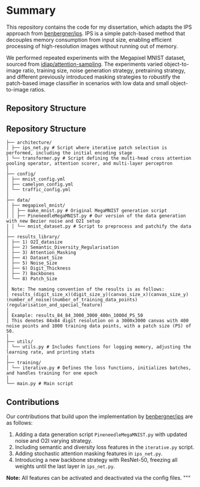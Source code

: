 # Summary

This repository contains the code for my dissertation, which adapts the IPS approach from [benbergner/ips](https://github.com/benbergner/ips.git). IPS is a simple patch-based method that decouples memory consumption from input size, enabling efficient processing of high-resolution images without running out of memory.

We performed repeated experiments with the Megapixel MNIST dataset, sourced from [idiap/attention-sampling](https://github.com/idiap/attention-sampling.git). The experiments varied object-to-image ratio, training size, noise generation strategy, pretraining strategy, and different previously introduced masking strategies to robustify the patch-based image classifier in scenarios with low data and small object-to-image ratios.

## Repository Structure

## Repository Structure
```
├── architecture/
│ ├── ips_net.py # Script where iterative patch selection is performed, including the initial encoding stage
│ └── transformer.py # Script defining the multi-head cross attention pooling operator, attention scorer, and multi-layer perceptron
│
├── config/
│ ├── mnist_config.yml
│ ├── camelyon_config.yml
│ └── traffic_config.yml
│
├── data/
│ ├── megapixel_mnist/
│ │ ├── make_mnist.py # Original MegaMNIST generation script
│ │ ├── PineneedleMegaMNIST.py # Our version of the data generation with new Bezier noise and O2I setup
│ │ └── mnist_dataset.py # Script to preprocess and patchify the data
│
├── results_library/
│ ├── 1) O2I_datasize
│ ├── 2) Semantic_Diversity_Regularisation
│ ├── 3) Attention_Masking
│ ├── 4) Dataset_Size
│ ├── 5) Noise_Size
│ ├── 6) Digit_Thickness
│ ├── 7) Backbones
│ └── 8) Patch_Size
│
│ Note: The naming convention of the results is as follows:
│ results_(digit_size_x)(digit_size_y)(canvas_size_x)(canvas_size_y)(number_of_noise)(number_of_training_data_points)(regularisation_and_special_feature)
│
│ Example: results_84_84_3000_3000_400n_1000d_PS_50
│ This denotes 84x84 digit resolution on a 3000x3000 canvas with 400 noise points and 1000 training data points, with a patch size (PS) of 50.
│
├── utils/
│ └── utils.py # Includes functions for logging memory, adjusting the learning rate, and printing stats
│
├── training/
│ └── iterative.py # Defines the loss functions, initializes batches, and handles training for one epoch
│
└── main.py # Main script
```
## Contributions

Our contributions that build upon the implementation by [benbergner/ips](https://github.com/benbergner/ips.git) are as follows:

1. Adding a data generation script `PineneedleMegaMNIST.py` with updated noise and O2I varying strategy.
2. Including semantic and diversity loss features in the `iterative.py` script.
3. Adding stochastic attention masking features in `ips_net.py`.
4. Introducing a new backbone strategy with ResNet-50, freezing all weights until the last layer in `ips_net.py`.

**Note:** All features can be activated and deactivated via the config files.
"""


